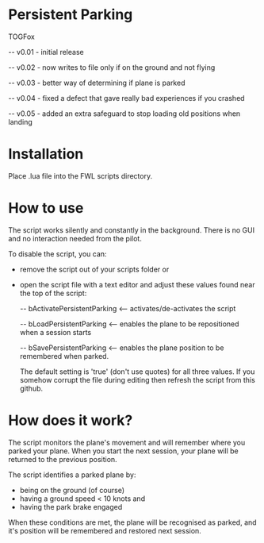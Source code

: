 Persistent Parking
==================

TOGFox

-- v0.01 - initial release

-- v0.02 - now writes to file only if on the ground and not flying

-- v0.03 - better way of determining if plane is parked

-- v0.04 - fixed a defect that gave really bad experiences if you crashed

-- v0.05 - added an extra safeguard to stop loading old positions when landing

Installation
============
Place .lua file into the FWL scripts directory.

How to use
==========
The script works silently and constantly in the background. There is no GUI and no interaction needed from the pilot.

To disable the script, you can:
- remove the script out of your scripts folder or
- open the script file with a text editor and adjust these values found near the top of the script:

  -- bActivatePersistentParking  <-- activates/de-activates the script
  
  -- bLoadPersistentParking  <-- enables the plane to be repositioned when a session starts
  
  -- bSavePersistentParking  <-- enables the plane position to be remembered when parked.
  
  
  The default setting is 'true' (don't use quotes) for all three values. If you somehow corrupt the file during editing then refresh the script from this github.

How does it work?
=================
The script monitors the plane's movement and will remember where you parked your plane. When you start the next session, your plane will be returned to the previous position.

The script identifies a parked plane by:
- being on the ground (of course)
- having a ground speed < 10 knots and
- having the park brake engaged

When these conditions are met, the plane will be recognised as parked, and it's position will be remembered and restored next session.

